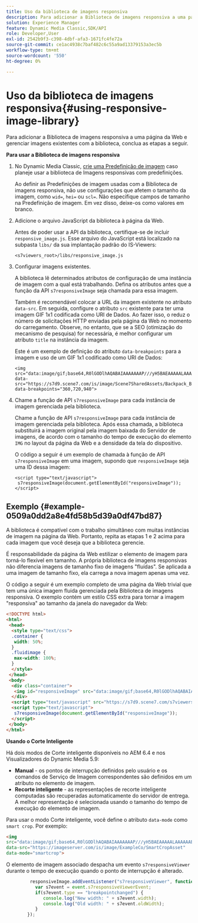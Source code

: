 ```yaml
---
title: Uso da biblioteca de imagens responsiva
description: Para adicionar a Biblioteca de imagens responsiva a uma página da Web e gerenciar imagens existentes com a biblioteca, conclua as etapas a seguir.
solution: Experience Manager
feature: Dynamic Media Classic,SDK/API
role: Developer,User
exl-id: 2542b9f3-c398-4dbf-afa3-1671fc4fe72a
source-git-commit: ce1ac4938c7baf482c6c55a9ad13379153a3ec5b
workflow-type: tm+mt
source-wordcount: '550'
ht-degree: 0%

---
```


# Uso da biblioteca de imagens responsiva{#using-responsive-image-library}

Para adicionar a Biblioteca de imagens responsiva a uma página da Web e gerenciar imagens existentes com a biblioteca, conclua as etapas a seguir.

**Para usar a Biblioteca de imagens responsiva**

1. No Dynamic Media Classic, [crie uma Predefinição de imagem](https://experienceleague.adobe.com/docs/dynamic-media-classic/using/image-sizing/setting-image-presets.html?lang=pt-BR#image-sizing) caso planeje usar a biblioteca de Imagens responsivas com predefinições.

   Ao definir as Predefinições de imagem usadas com a Biblioteca de imagens responsiva, não use configurações que afetem o tamanho da imagem, como `wid=`, `hei=` ou `scl=`. Não especifique campos de tamanho na Predefinição de imagem. Em vez disso, deixe-os como valores em branco.
1. Adicione o arquivo JavaScript da biblioteca à página da Web.

   Antes de poder usar a API da biblioteca, certifique-se de incluir `responsive_image.js`. Esse arquivo do JavaScript está localizado na subpasta `libs/` da sua implantação padrão do IS-Viewers:

   `<s7viewers_root>/libs/responsive_image.js`
1. Configurar imagens existentes.

   A biblioteca lê determinados atributos de configuração de uma instância de imagem com a qual está trabalhando. Defina os atributos antes que a função da API `s7responsiveImage` seja chamada para essa imagem.

   Também é recomendável colocar a URL da imagem existente no atributo `data-src`. Em seguida, configure o atributo `src` existente para ter uma imagem GIF 1x1 codificada como URI de Dados. Ao fazer isso, o reduz o número de solicitações HTTP enviadas pela página da Web no momento do carregamento. Observe, no entanto, que se a SEO (otimização do mecanismo de pesquisa) for necessária, é melhor configurar um atributo `title` na instância da imagem.


   Este é um exemplo de definição do atributo `data-breakpoints` para a imagem e uso de um GIF 1x1 codificado como URI de Dados:

   ```
   <img src="data:image/gif;base64,R0lGODlhAQABAIAAAAAAAP///yH5BAEAAAAALAAAAAABAAEAAAIBRAA7" data-src="https://s7d9.scene7.com/is/image/Scene7SharedAssets/Backpack_B" data-breakpoints="360,720,940">
   ```


1. Chame a função de API `s7responsiveImage` para cada instância de imagem gerenciada pela biblioteca.

   Chame a função de API `s7responsiveImage` para cada instância de imagem gerenciada pela biblioteca. Após essa chamada, a biblioteca substituirá a imagem original pela imagem baixada do Servidor de imagens, de acordo com o tamanho do tempo de execução do elemento `IMG` no layout da página da Web e a densidade da tela do dispositivo.

   O código a seguir é um exemplo de chamada à função de API `s7responsiveImage` em uma imagem, supondo que `responsiveImage` seja uma ID dessa imagem:

   ```
   <script type="text/javascript"> 
    s7responsiveImage(document.getElementById("responsiveImage")); 
   </script>
   ```

## Exemplo {#example-0509a0dd2a8e4fd58b5d39a0df47bd87}

A biblioteca é compatível com o trabalho simultâneo com muitas instâncias de imagem na página da Web. Portanto, repita as etapas 1 e 2 acima para cada imagem que você deseja que a biblioteca gerencie.

É responsabilidade da página da Web estilizar o elemento de imagem para torná-lo flexível em tamanho. A própria biblioteca de imagens responsivas não diferencia imagens de tamanho fixo de imagens &quot;fluídas&quot;. Se aplicada a uma imagem de tamanho fixo, ela carrega a nova imagem apenas uma vez.


O código a seguir é um exemplo completo de uma página da Web trivial que tem uma única imagem fluida gerenciada pela Biblioteca de imagens responsiva. O exemplo contém um estilo CSS extra para tornar a imagem &quot;responsiva&quot; ao tamanho da janela do navegador da Web:

```html {.line-numbers}
<!DOCTYPE html> 
<html> 
 <head> 
  <style type="text/css"> 
  .container { 
   width: 50%; 
  } 
  .fluidimage { 
   max-width: 100%; 
  } 
  </style> 
 </head> 
 <body> 
  <div class="container"> 
   <img id="responsiveImage" src="data:image/gif;base64,R0lGODlhAQABAIAAAAAAAP///yH5BAEAAAAALAAAAAABAAEAAAIBRAA7" data-src="https://s7d9.scene7.com/is/image/Scene7SharedAssets/Backpack_B" data-breakpoints="200,400,600,800" class="fluidimage"> 
  </div> 
  <script type="text/javascript" src="https://s7d9.scene7.com/s7viewers/libs/responsive_image.js"></script> 
  <script type="text/javascript"> 
   s7responsiveImage(document.getElementById("responsiveImage")); 
  </script> 
 </body> 
</html>
```


**Usando o Corte Inteligente**

Há dois modos de Corte inteligente disponíveis no AEM 6.4 e nos Visualizadores do Dynamic Media 5.9:

* **Manual** - os pontos de interrupção definidos pelo usuário e os comandos de Serviço de Imagem correspondentes são definidos em um atributo no elemento de imagem.
* **Recorte inteligente** - as representações de recorte inteligente computadas são recuperadas automaticamente do servidor de entrega. A melhor representação é selecionada usando o tamanho do tempo de execução do elemento de imagem.

Para usar o modo Corte inteligente, você define o atributo `data-mode` como `smart crop`. Por exemplo:

```html {.line-numbers}
<img 
src="data:image/gif;base64,R0lGODlhAQABAIAAAAAAAP///yH5BAEAAAAALAAAAAABAAEAAAIBRAA7" 
data-src="https://imageserver.com/is/image/ExampleCo/SmartCropAsset" 
data-mode="smartcrop">
```

O elemento de imagem associado despacha um evento `s7responsiveViewer` durante o tempo de execução quando o ponto de interrupção é alterado.

```javascript {.line-numbers}
         responsiveImage.addEventListener("s7responsiveViewer", function (event) { 
           var s7event = event.s7responsiveViewerEvent; 
           if(s7event.type == "breakpointchanged") { 
              console.log("New width: " + s7event.width); 
              console.log("Old width: " + s7event.oldWidth); 
           } 
        });
```
